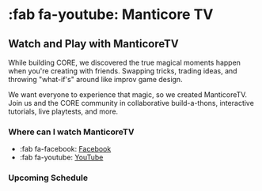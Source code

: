# :fab fa-youtube: Manticore TV

<!-- TODO: Enable when account is unlocked for embedding

![YOUTUBELIVE](UCBPqo7cK1bktfRfMGAAqnbQ){: .center}

![VIMEO](379901639){: .center}
-->

## Watch and Play with ManticoreTV

While building CORE, we discovered the true magical moments happen when you're creating with friends. Swapping tricks, trading ideas, and throwing "what-if's" around like improv game design.

We want everyone to experience that magic, so we created ManticoreTV. Join us and the CORE community in collaborative build-a-thons, interactive tutorials, live playtests, and more.

### Where can I watch ManticoreTV

* :fab fa-facebook: [Facebook](https://www.facebook.com/groups/playcoregames)
* :fab fa-youtube: [YouTube](https://www.youtube.com/channel/UCBPqo7cK1bktfRfMGAAqnbQ)

### Upcoming Schedule
